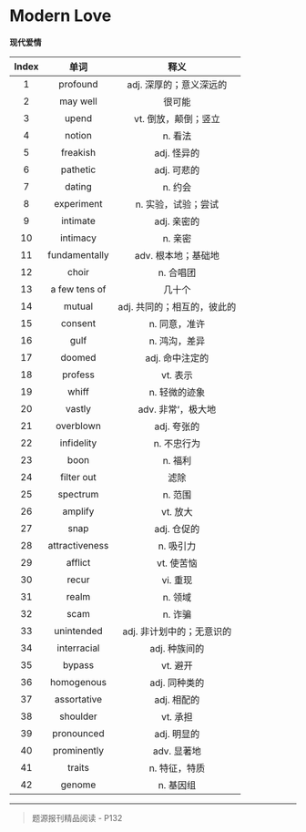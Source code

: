 # Modern Love

**现代爱情**

| Index |      单词      |            释义             |
| :---: | :------------: | :-------------------------: |
|   1   |    profound    |   adj. 深厚的；意义深远的   |
|   2   |    may well    |           很可能            |
|   3   |     upend      |    vt. 倒放，颠倒；竖立     |
|   4   |     notion     |           n. 看法           |
|   5   |    freakish    |         adj. 怪异的         |
|   6   |    pathetic    |         adj. 可悲的         |
|   7   |     dating     |           n. 约会           |
|   8   |   experiment   |     n. 实验，试验；尝试     |
|   9   |    intimate    |         adj. 亲密的         |
|  10   |    intimacy    |           n. 亲密           |
|  11   | fundamentally  |     adv. 根本地；基础地     |
|  12   |     choir      |          n. 合唱团          |
|  13   | a few tens of  |           几十个            |
|  14   |     mutual     | adj. 共同的；相互的，彼此的 |
|  15   |    consent     |        n. 同意，准许        |
|  16   |      gulf      |        n. 鸿沟，差异        |
|  17   |     doomed     |       adj. 命中注定的       |
|  18   |    profess     |          vt. 表示           |
|  19   |     whiff      |        n. 轻微的迹象        |
|  20   |     vastly     |     adv. 非常‘，极大地      |
|  21   |   overblown    |         adj. 夸张的         |
|  22   |   infidelity   |         n. 不忠行为         |
|  23   |      boon      |           n. 福利           |
|  24   |   filter out   |            滤除             |
|  25   |    spectrum    |           n. 范围           |
|  26   |    amplify     |          vt. 放大           |
|  27   |      snap      |         adj. 仓促的         |
|  28   | attractiveness |          n. 吸引力          |
|  29   |    afflict     |         vt. 使苦恼          |
|  30   |     recur      |          vi. 重现           |
|  31   |     realm      |           n. 领域           |
|  32   |      scam      |           n. 诈骗           |
|  33   |   unintended   |  adj. 非计划中的；无意识的  |
|  34   |  interracial   |        adj. 种族间的        |
|  35   |     bypass     |          vt. 避开           |
|  36   |   homogenous   |        adj. 同种类的        |
|  37   |  assortative   |         adj. 相配的         |
|  38   |    shoulder    |          vt. 承担           |
|  39   |   pronounced   |         adj. 明显的         |
|  40   |  prominently   |         adv. 显著地         |
|  41   |     traits     |        n. 特征，特质        |
|  42   |     genome     |          n. 基因组          |

------

> 题源报刊精品阅读 - P132